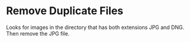 # Remove Duplicate Files

Looks for images in the directory that has both extensions JPG and DNG.
Then remove the JPG file.